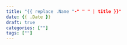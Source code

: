 ```yaml
---
title: "{{ replace .Name "-" " " | title }}"
date: {{ .Date }}
draft: true
categories: [""]
tags: [""]
---
```

